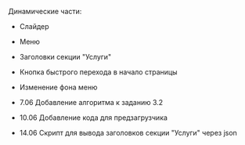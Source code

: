Динамические части:
- Слайдер
- Меню
- Заголовки секции "Услуги"
- Кнопка быстрого перехода в начало страницы
- Изменение фона меню


- 7.06 Добавление алгоритма к заданию 3.2
- 10.06 Добавление кода для предзагрузчика
- 14.06 Скрипт для вывода заголовков секции "Услуги" через json